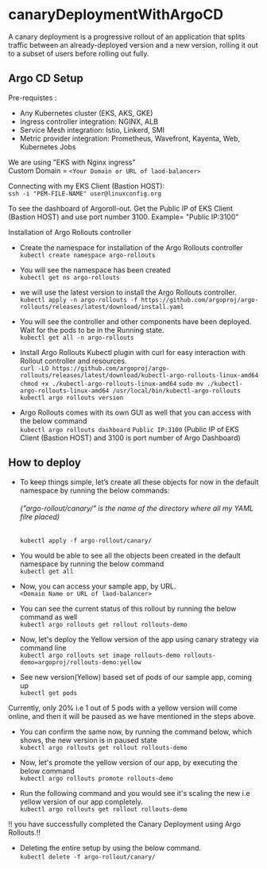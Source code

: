 # canaryDeploymentWithArgoCD
A canary deployment is a progressive rollout of an application that splits traffic between an already-deployed version and a new version, rolling it out to a subset of users before rolling out fully. </br>

## Argo CD Setup
Pre-requistes : </br>
- Any Kubernetes cluster (EKS, AKS, GKE)  
- Ingress controller integration: NGINX, ALB 
- Service Mesh integration: Istio, Linkerd, SMI
- Metric provider integration: Prometheus, Wavefront, Kayenta, Web, Kubernetes Jobs

We are using "EKS with Nginx ingress"</br>
Custom Domain = ```<Your Domain or URL of laod-balancer>```


Connecting with my EKS Client (Bastion HOST): </br>
 ```ssh -i "PEM-FILE-NAME" user@linuxconfig.org```


To see the dashboard of Argoroll-out. Get the Public IP of EKS Client (Bastion HOST) and use port number 3100. Example= "Public IP:3100" </br>

Installation of Argo Rollouts controller </br>

- Create the namespace for installation of the Argo Rollouts controller </br>
```kubectl create namespace argo-rollouts```

- You will see the namespace has been created </br>
```kubectl get ns argo-rollouts```

- we will use the latest version to install the Argo Rollouts controller. </br>
```kubectl apply -n argo-rollouts -f https://github.com/argoproj/argo-rollouts/releases/latest/download/install.yaml```

- You will see the controller and other components have been deployed. Wait for the pods to be in the Running state. </br>
```kubectl get all -n argo-rollouts```

- Install Argo Rollouts Kubectl plugin with curl for easy interaction with Rollout controller and resources. </br>
```curl -LO https://github.com/argoproj/argo-rollouts/releases/latest/download/kubectl-argo-rollouts-linux-amd64```
```chmod +x ./kubectl-argo-rollouts-linux-amd64```
```sudo mv ./kubectl-argo-rollouts-linux-amd64 /usr/local/bin/kubectl-argo-rollouts```
```kubectl argo rollouts version```

- Argo Rollouts comes with its own GUI as well that you can access with the below command </br>
```kubectl argo rollouts dashboard```
  ```Public IP:3100``` (Public IP of EKS Client (Bastion HOST) and 3100 is port number of Argo Dashboard) </br>

## How to deploy 

- To keep things simple, let’s create all these objects for now in the default namespace by running the below commands: </br>
  ###### ("argo-rollout/canary/" is the name of the directory  where all my YAML filre placed) </br>
  ```kubectl apply -f argo-rollout/canary/```

- You would be able to see all the objects been created in the default namespace by running the below command </br>
  ```kubectl get all```

- Now, you can access your sample app, by URL. </br>
  ```<Domain Name or URL of laod-balancer>```

- You can see the current status of this rollout by running the below command as well </br>
  ```kubectl argo rollouts get rollout rollouts-demo```

- Now, let's deploy the Yellow version of the app using canary strategy via command line </br>
  ```kubectl argo rollouts set image rollouts-demo rollouts-demo=argoproj/rollouts-demo:yellow```

- See new version(Yellow) based set of pods of our sample app, coming up </br>
  ```kubectl get pods```

Currently, only 20% i.e 1 out of 5 pods with a yellow version will come online, and then it will be paused as we have mentioned in the steps above. 


- You can confirm the same now, by running the command below, which shows, the new version is in paused state </br>
  ```kubectl argo rollouts get rollout rollouts-demo```

- Now, let's promote the yellow version of our app, by executing the below command </br>
  ```kubectl argo rollouts promote rollouts-demo```

- Run the following command and you would see it's scaling the new i.e yellow version of our app completely.</br>
  ```kubectl argo rollouts get rollout rollouts-demo```

!! you have successfully completed the Canary Deployment using Argo Rollouts.!! </br>

- Deleting the entire setup by using the below command. </br>
  ```kubectl delete -f argo-rollout/canary/```
